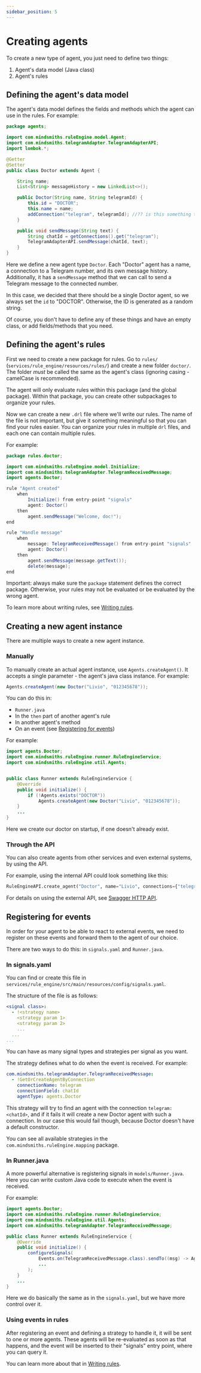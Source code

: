 ```yaml
---
sidebar_position: 5
---
```


# Creating agents

To create a new type of agent, you just need to define two things:
1. Agent's data model (Java class)
2. Agent's rules

## Defining the agent's data model
The agent's data model defines the fields and methods which the agent can use in the rules. For example:

```java title="models/agents/Doctor.java"
package agents;

import com.mindsmiths.ruleEngine.model.Agent;
import com.mindsmiths.telegramAdapter.TelegramAdapterAPI;
import lombok.*;

@Getter
@Setter
public class Doctor extends Agent {

    String name;
    List<String> messageHistory = new LinkedList<>();

    public Doctor(String name, String telegramId) {
        this.id = "DOCTOR";
        this.name = name;
        addConnection("telegram", telegramId); //?? is this something that we still use
    }

    public void sendMessage(String text) {
        String chatId = getConnections().get("telegram");
        TelegramAdapterAPI.sendMessage(chatId, text);
    }
}
```

Here we define a new agent type `Doctor`. Each "Doctor" agent has a name, a connection to a Telegram number, and its own message history.
Additionally, it has a `sendMessage` method that we can call to send a Telegram message to the connected number.

In this case, we decided that there should be a single Doctor agent, so we always set the `id` to "DOCTOR".
Otherwise, the ID is generated as a random string.

Of course, you don't have to define any of these things and have an empty class, or add fields/methods that you need.


## Defining the agent's rules
First we need to create a new package for rules.
Go to `rules/` (`services/rule_engine/resources/rules/`) and create a new folder `doctor/`.
The folder *must* be called the same as the agent's class (ignoring casing - camelCase is recommended).

The agent will only evaluate rules within this package (and the global package).
Within that package, you can create other subpackages to organize your rules.

Now we can create a new `.drl` file where we'll write our rules.
The name of the file is not important, but give it something meaningful so that you can find your rules easier.
You can organize your rules in multiple `drl` files, and each one can contain multiple rules.

For example:
```java title="rules/doctor/Conversation.drl"
package rules.doctor;

import com.mindsmiths.ruleEngine.model.Initialize;
import com.mindsmiths.telegramAdapter.TelegramReceivedMessage;
import agents.Doctor;

rule "Agent created"
    when
        Initialize() from entry-point "signals"
        agent: Doctor()
    then
        agent.sendMessage("Welcome, doc!");
end

rule "Handle message"
    when
        message: TelegramReceivedMessage() from entry-point "signals"
        agent: Doctor()
    then
        agent.sendMessage(message.getText());
        delete(message);
end
```

Important: always make sure the `package` statement defines the correct package.
Otherwise, your rules may not be evaluated or be evaluated by the wrong agent.

To learn more about writing rules, see [Writing rules](./writing-rules).


## Creating a new agent instance
There are multiple ways to create a new agent instance.

### Manually
To manually create an actual agent instance, use `Agents.createAgent()`. It accepts a single parameter - the agent's java class instance.
For example:
```java
Agents.createAgent(new Doctor("Livio", "012345678"));
```

You can do this in:
- `Runner.java`
- In the `then` part of another agent's rule
- In another agent's method
- On an event (see [Registering for events](#registering-for-events))

For example:
```java title="models/Runner.java"
import agents.Doctor;
import com.mindsmiths.ruleEngine.runner.RuleEngineService;
import com.mindsmiths.ruleEngine.util.Agents;


public class Runner extends RuleEngineService {
    @Override
    public void initialize() {
        if (!Agents.exists("DOCTOR"))
            Agents.createAgent(new Doctor("Livio", "012345678"));
    }
    ...
}
```

Here we create our doctor on startup, if one doesn't already exist.

### Through the API
You can also create agents from other services and even external systems, by using the API.

For example, using the internal API could look something like this:
```python
RuleEngineAPI.create_agent("Doctor", name="Livio", connections={"telegram": "012345678"})
```

For details on using the external API, see [Swagger HTTP API](pathname:///asyncapi).


## Registering for events
In order for your agent to be able to react to external events, we need to register on these events and forward them to the agent of our choice.

There are two ways to do this: in `signals.yaml` and `Runner.java`.

### In signals.yaml
You can find or create this file in `services/rule_engine/src/main/resources/config/signals.yaml`.

The structure of the file is as follows:
```yaml
<signal class>:
  - !<strategy name>
    <strategy param 1>
    <strategy param 2>
    ...
  ...
...
```

You can have as many signal types and strategies per signal as you want.

The strategy defines what to do when the event is received. For example:
```yaml title="services/rule_engine/resources/config/signals.yaml"
com.mindsmiths.telegramAdapter.TelegramReceivedMessage:
  - !GetOrCreateAgentByConnection
    connectionName: telegram
    connectionField: chatId
    agentType: agents.Doctor
```
This strategy will try to find an agent with the connection `telegram:<chatId>`, and if it fails it will create a new
Doctor agent with such a connection. In our case this would fail though, because Doctor doesn't have a default constructor.

You can see all available strategies in the `com.mindsmiths.ruleEngine.mapping` package.


### In Runner.java
A more powerful alternative is registering signals in `models/Runner.java`. Here you can write custom Java code to execute when the event is received.

For example:
```java title="models/Runner.java"
import agents.Doctor;
import com.mindsmiths.ruleEngine.runner.RuleEngineService;
import com.mindsmiths.ruleEngine.util.Agents;
import com.mindsmiths.telegramAdapter.TelegramReceivedMessage;

public class Runner extends RuleEngineService {
    @Override
    public void initialize() {
        configureSignals(
            Events.on(TelegramReceivedMessage.class).sendTo((msg) -> Agents.getOrCreateByConnection("telegram", msg.getChatId(), new Doctor()),
            ...
        );
    }
    ...
}
```

Here we do basically the same as in the `signals.yaml`, but we have more control over it.

### Using events in rules
After registering an event and defining a strategy to handle it, it will be sent to one or more agents.
These agents will be re-evaluated as soon as that happens, and the event will be inserted to their "signals" entry point, where you can query it.

You can learn more about that in [Writing rules](./writing-rules).
